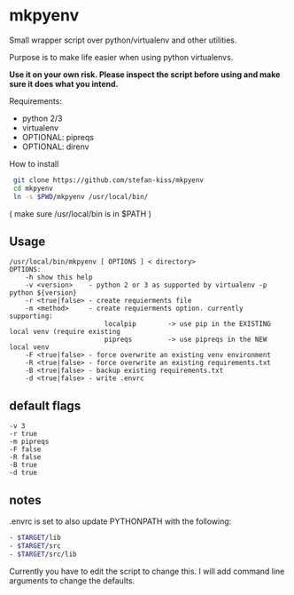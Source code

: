 # mkpyenv

Small wrapper script over python/virtualenv and other utilities.

Purpose is to make life easier when using python virtualenvs.  

**Use it on your own risk. Please inspect the script before using and make sure it does what you intend.**     

 
Requirements:

- python 2/3
- virtualenv
- OPTIONAL: pipreqs
- OPTIONAL: direnv


How to install

```bash
 git clone https://github.com/stefan-kiss/mkpyenv
 cd mkpyenv
 ln -s $PWD/mkpyenv /usr/local/bin/
```
( make sure /usr/local/bin is in $PATH )

## Usage
```
/usr/local/bin/mkpyenv [ OPTIONS ] < directory>
OPTIONS:
    -h show this help
    -v <version>    - python 2 or 3 as supported by virtualenv -p python ${version}
    -r <true|false> - create requierments file
    -m <method>     - create requierments option. currently supporting:
                        localpip        -> use pip in the EXISTING local venv (require existing
                        pipreqs         -> use pipreqs in the NEW local venv
    -F <true|false> - force overwrite an existing venv environment
    -R <true|false> - force overwrite an existing requirements.txt
    -B <true|false> - backup existing requirements.txt
    -d <true|false> - write .envrc
```
## default flags
```
-v 3
-r true
-m pipreqs
-F false
-R false
-B true
-d true 
```
## notes

.envrc is set to also update PYTHONPATH with the following:
```bash
- $TARGET/lib
- $TARGET/src
- $TARGET/src/lib
```
Currently you have to edit the script to change this. I will add command line arguments to change the defaults.

